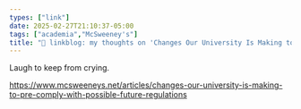 ```yaml
---
types: ["link"]
date: 2025-02-27T21:10:37-05:00
tags: ["academia","McSweeney's"]
title: "🔗 linkblog: my thoughts on 'Changes Our University Is Making to Pre-Comply with Possible Future Regulations'"
---
```

Laugh to keep from crying.

https://www.mcsweeneys.net/articles/changes-our-university-is-making-to-pre-comply-with-possible-future-regulations
